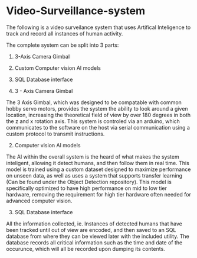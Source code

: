 # Video-Surveillance-system


The following is a video surveilance system that uses Artifical Inteligence to track and record all instances of human activity.

The complete system can be split into 3 parts:

1. 3-Axis Camera Gimbal
2. Custom Computer vision AI models
3. SQL Database interface


1. 3 - Axis Camera Gimbal

The 3 Axis Gimbal, which was designed to be compatable with common hobby servo motors, provides the system the ability to look around a given location, increasing the theoretical field of view by over 180 degrees in both the z and x rotation axis. This system is controled via an arduino, which communicates to the software on the host via serial communication using a custom protocol to transmit instructions.

2.  Computer vision AI models

The AI within the overall system is the heard of what makes the system inteligent, allowing it detect humans, and then follow them in real time. This model is trained using a custom dataset designed to maximize performance on unseen data, as well as uses a system that supports transfer learning (Can be found under the Object Detection repository). This model is specifically optimized to have high performance on mid to low tier hardware, removing the requirement for high tier hardware often needed for advanced computer vision.

3. SQL Database interface


All the information collected, ie. Instances of detected humans that have been tracked until out of view are encoded, and then saved to an SQL database from where they can be viewed later with the included utility. The database records all critical information such as the time and date of the occurunce, which will all be recorded upon dumping its contents.
